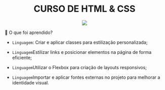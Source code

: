 <h1 align="center"> CURSO DE HTML & CSS </h1>
<p align="center">
<img loading="lazy" src="http://img.shields.io/static/v1?label=STATUS&message=%20Aprendendo&color=GREEN&style=for-the-badge"/>
</p>

:hammer: O que foi aprendido?

- `Linguagem`: Criar e aplicar classes para estilização personalizada;

- `Linguagem`Estilizar links e posicionar elementos na página de forma eficiente;

- `Linguagem`Utilizar o Flexbox para criação de layouts responsivos;

- `Linguagem`Importar e aplicar fontes externas no projeto para melhorar a identidade visual.


